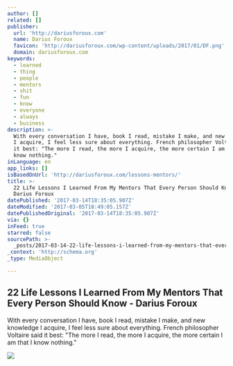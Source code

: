 ```yaml
---
author: []
related: []
publisher:
  url: 'http://dariusforoux.com'
  name: Darius Foroux
  favicon: 'http://dariusforoux.com/wp-content/uploads/2017/01/DF.png'
  domain: dariusforoux.com
keywords:
  - learned
  - thing
  - people
  - mentors
  - shit
  - fun
  - know
  - everyone
  - always
  - business
description: >-
  With every conversation I have, book I read, mistake I make, and new knowledge
  I acquire, I feel less sure about everything. French philosopher Voltaire said
  it best: "The more I read, the more I acquire, the more certain I am that I
  know nothing."
inLanguage: en
app_links: []
isBasedOnUrl: 'http://dariusforoux.com/lessons-mentors/'
title: >-
  22 Life Lessons I Learned From My Mentors That Every Person Should Know -
  Darius Foroux
datePublished: '2017-03-14T18:35:05.907Z'
dateModified: '2017-03-05T18:49:05.157Z'
datePublishedOriginal: '2017-03-14T18:35:05.907Z'
via: {}
inFeed: true
starred: false
sourcePath: >-
  _posts/2017-03-14-22-life-lessons-i-learned-from-my-mentors-that-every-person.md
_context: 'http://schema.org'
_type: MediaObject

---
```

<article style=""><h1>22 Life Lessons I Learned From My Mentors That Every Person Should Know - Darius Foroux</h1><p>With every conversation I have, book I read, mistake I make, and new knowledge I acquire, I feel less sure about everything. French philosopher Voltaire said it best: "The more I read, the more I acquire, the more certain I am that I know nothing."</p><img src="http://dariusforoux.com/wp-content/uploads/2017/01/career-advice-from-mentors.jpg" /></article>